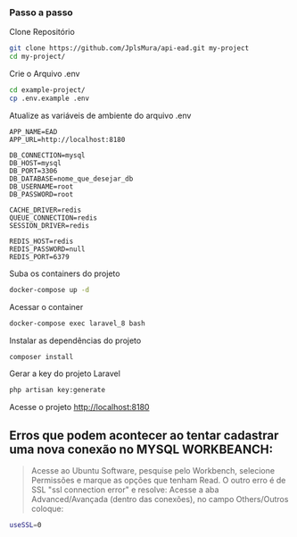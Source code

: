 ### Passo a passo
Clone Repositório
```sh
git clone https://github.com/JplsMura/api-ead.git my-project
cd my-project/
```


Crie o Arquivo .env
```sh
cd example-project/
cp .env.example .env
```


Atualize as variáveis de ambiente do arquivo .env
```dosini
APP_NAME=EAD
APP_URL=http://localhost:8180

DB_CONNECTION=mysql
DB_HOST=mysql
DB_PORT=3306
DB_DATABASE=nome_que_desejar_db
DB_USERNAME=root
DB_PASSWORD=root

CACHE_DRIVER=redis
QUEUE_CONNECTION=redis
SESSION_DRIVER=redis

REDIS_HOST=redis
REDIS_PASSWORD=null
REDIS_PORT=6379
```


Suba os containers do projeto
```sh
docker-compose up -d
```


Acessar o container
```sh
docker-compose exec laravel_8 bash
```


Instalar as dependências do projeto
```sh
composer install
```


Gerar a key do projeto Laravel
```sh
php artisan key:generate
```


Acesse o projeto
[http://localhost:8180](http://localhost:8180)


## **Erros que podem acontecer ao tentar cadastrar uma nova conexão no MYSQL WORKBEANCH:**

>Acesse ao Ubuntu Software, pesquise pelo Workbench, selecione Permissões e marque as opções que tenham Read.
>O outro erro é de SSL "ssl connection error" e resolve:
>Acesse a aba Advanced/Avançada (dentro das conexões), no campo Others/Outros coloque:
```sh
useSSL=0
```